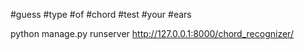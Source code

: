 #guess #type #of #chord 
#test #your #ears


python manage.py runserver
http://127.0.0.1:8000/chord_recognizer/
